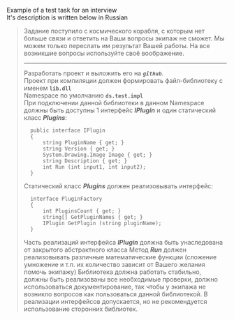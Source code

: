 ﻿Example of a test task for an interview  
It's description is written below in Russian

>Задание поступило с космического корабля, с которым нет больше связи и ответить на Ваши вопросы экипаж не сможет. Мы можем только переслать им результат Вашей работы. На все возникшие вопросы используйте своё воображение. 
>
>---
> 
>Разработать проект и выложить его на ***`github`***.  
>Проект при компиляции должен формировать файл-библиотеку с именем **`lib.dll`**  
>Namespace по умолчанию **`ds.test.impl`**  
>При подключении данной библиотеки в данном Namespace должны быть доступны 1 интерфейс ***IPlugin*** и один статический класс ***Plugins***: 
>   
>       public interface IPlugin 
>       { 
>           string PluginName { get; } 
>           string Version { get; } 
>           System.Drawing.Image Image { get; }
>           string Description { get; }
>           int Run (int input1, int input2);
>       } 
> 
>Статический класс ***Plugins*** должен реализовывать интерфейс: 
> 
>       interface PluginFactory 
>       { 
>           int PluginsCount { get; } 
>           string[] GetPluginNames { get; }             
>           IPlugin GetPlugin (string pluginName);
>       } 
> 
>Часть реализаций интерфейса ***IPlugin*** должна быть унаследована от закрытого абстрактного класса 
>Метод ***Run*** должен реализовывать различные математические функции (сложение умножение и т.п. их количество зависит от Вашего желания помочь экипажу) 
>Библиотека должна работать стабильно, должны быть реализованы все необходимые проверки, должно использоваться документирование, так чтобы у экипажа не возникло вопросов как пользоваться данной библиотекой. 
>В реализации интерфейсов допускается, но не рекомендуется использование сторонних библиотек. 
> 